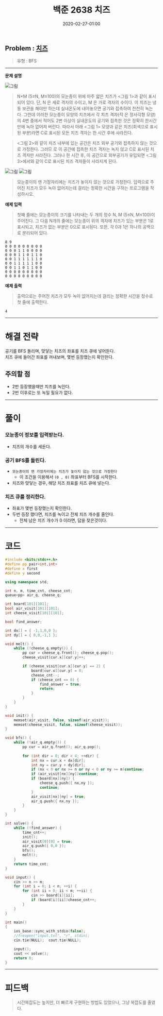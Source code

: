 ﻿---
title: 백준 2638 치즈
date: 2020-02-27-01:00
categories:
- PS

tags:
- baekjoon
- PS
- Problem Solve
- KOI
- BFS
---


## Problem : [치즈](https://www.acmicpc.net/problem/2638)
> 유형 : BFS

---


**문제 설명**

![그림](https://onlinejudgeimages.s3-ap-northeast-1.amazonaws.com/upload/images/cUPJGUeiFKyHE3kVWk.jpg)

> N×M (5≤N, M≤100)의 모눈종이 위에 아주 얇은 치즈가 <그림 1>과 같이 표시되어 있다. 단, N 은 세로 격자의 수이고, M 은 가로 격자의 수이다. 이 치즈는 냉동 보관을 해야만 하는데 실내온도에 내어놓으면 공기와 접촉하여 천천히 녹는다. 그런데 이러한 모눈종이 모양의 치즈에서 각 치즈 격자(작 은 정사각형 모양)의 4변 중에서 적어도 2변 이상이 실내온도의 공기와 접촉한 것은 정확히 한시간만에 녹아 없어져 버린다. 따라서 아래 <그림 1> 모양과 같은 치즈(회색으로 표시된 부분)라면 C로 표시된 모든 치즈 격자는 한 시간 후에 사라진다.

> <그림 2>와 같이 치즈 내부에 있는 공간은 치즈 외부 공기와 접촉하지 않는 것으로 가정한다. 그러므 로 이 공간에 접촉한 치즈 격자는 녹지 않고 C로 표시된 치즈 격자만 사라진다. 그러나 한 시간 후, 이 공간으로 외부공기가 유입되면 <그림 3>에서와 같이 C로 표시된 치즈 격자들이 사라지게 된다.

![그림](http://acmicpc.net/upload/images/LGjBnffGNpTX4cbXJrrlGaHVlHLBj.jpg) 
![그림](https://onlinejudgeimages.s3-ap-northeast-1.amazonaws.com/upload/images/EhAleo8cikfyMVPN8rtKG6lSR3c.jpg)

> 모눈종이의 맨 가장자리에는 치즈가 놓이지 않는 것으로 가정한다. 입력으로 주어진 치즈가 모두 녹아 없어지는데 걸리는 정확한 시간을 구하는 프로그램을 작성하시오.




**예제 입력**

> 첫째 줄에는 모눈종이의 크기를 나타내는 두 개의 정수 N, M (5≤N, M≤100)이 주어진다. 그 다음 N개의 줄에는 모눈종이 위의 격자에 치즈가 있는 부분은 1로 표시되고, 치즈가 없는 부분은 0으로 표시된다. 또한, 각 0과 1은 하나의 공백으로 분리되어 있다.

```
8 9
0 0 0 0 0 0 0 0 0
0 0 0 1 1 0 0 0 0
0 0 0 1 1 0 1 1 0
0 0 1 1 1 1 1 1 0
0 0 1 1 1 1 1 0 0
0 0 1 1 0 1 1 0 0
0 0 0 0 0 0 0 0 0
0 0 0 0 0 0 0 0 0
```

**예제 출력**

> 출력으로는 주어진 치즈가 모두 녹아 없어지는데 걸리는 정확한 시간을 정수로 첫 줄에 출력한다.


```
4
```

---


# 해결 전략

> 
공기를 BFS 돌리며, 맞닿는 치즈의 좌표를 치즈 큐에 넣어둔다.  
치즈 큐에 들어간 좌표를 꺼내보며, 몇번 등장했는지 확인한다.  



## 주의할 점

* 2번 등장했을때만 치즈를 녹인다.
* 2번 이후로는 또 녹일 필요가 없다.


---



# 풀이

### 모눈종이 정보를 입력받는다.
* 치즈의 개수를 세둔다.



### 공기 BFS를 돌린다.
* `모눈종이의 맨 가장자리에는 치즈가 놓이지 않는 것으로 가정한다`
	* 이 조건을 이용해서 `(0 , 0)` 좌표부터 BFS를 시작한다.
* 치즈와 맞닿는 경우, 해당 치즈 좌표를 치즈 큐에 넣는다.


### 치즈 큐를 정리한다.
* 좌표가 몇번 등장했는지 확인한다.
* 두번 등장 했다면, 치즈를 녹이고 전체 치즈 개수를 줄인다.
	* 전체 남은 치즈 개수가 0 이라면, 답을 찾은것이다.


---

# 코드

```c++
#include <bits/stdc++.h>
#define pp pair<int,int>
#define x first
#define y second

using namespace std;

int n, m, time_cnt, cheese_cnt;
queue<pp> air_q, cheese_q;

int board[101][101];
bool air_visit[101][101];
int cheese_visit[101][101];

bool find_answer;

int dx[] = { -1,1,0,0 };
int dy[] = { 0,0,-1,1 };

void melt() {
    while (!cheese_q.empty()) {
        pp cur = cheese_q.front(); cheese_q.pop();
        cheese_visit[cur.x][cur.y]++;

        if (cheese_visit[cur.x][cur.y] == 2) {
            board[cur.x][cur.y] = 0;
            cheese_cnt--;
            if (cheese_cnt == 0) {
                find_answer = true;
                return;
            }
        }
    }
}

void init() {
    memset(air_visit, false, sizeof(air_visit));
    memset(cheese_visit, false, sizeof(cheese_visit));
}

void bfs() {
    while (!air_q.empty()) {
        pp cur = air_q.front(); air_q.pop();
        
        for (int dir = 0; dir < 4; ++dir) {
            int nx = cur.x + dx[dir];
            int ny = cur.y + dy[dir];
            if (nx < 0 or nx >= n or ny < 0 or ny >= m)continue;
            if (air_visit[nx][ny])continue;
            if (board[nx][ny]) {
                cheese_q.push({ nx,ny });
                continue;
            }
            air_visit[nx][ny] = true;
            air_q.push({ nx,ny });
        }
    }
}

int solve() {
    while (!find_answer) {
        time_cnt++;
        init();
        air_visit[0][0] = true;
        air_q.push({ 0,0 });
        bfs();
        melt();
    }
    return time_cnt;
}

void input() {
    cin >> n >> m;
    for (int i = 0; i < n; ++i) {
        for (int ii = 0; ii < m; ++ii) {
            cin >> board[i][ii];
            if (board[i][ii])cheese_cnt++;
        }
    }
}

int main()
{
    ios_base::sync_with_stdio(false);
    //freopen("input.txt", "r", stdin);
    cin.tie(NULL);  cout.tie(NULL);

    input();
    cout << solve();
    return 0;
}
```


---


# 피드백


> 시간복잡도는 높지만, 더 빠르게 구현하는 방법도 있었으나, 그냥 복잡도를 줄였다.

